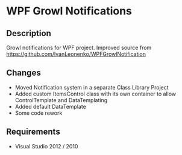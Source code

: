 WPF Growl Notifications
==============

Description
------

Growl notifications for WPF project.
Improved source from https://github.com/IvanLeonenko/WPFGrowlNotification

Changes
-------
- Moved Notification system in a separate Class Library Project
- Added custom ItemsControl class with its own container to allow ControlTemplate and DataTemplating
- Added default DataTemplate
- Some code rework

Requirements
----------------------------------

 - Visual Studio 2012 / 2010
